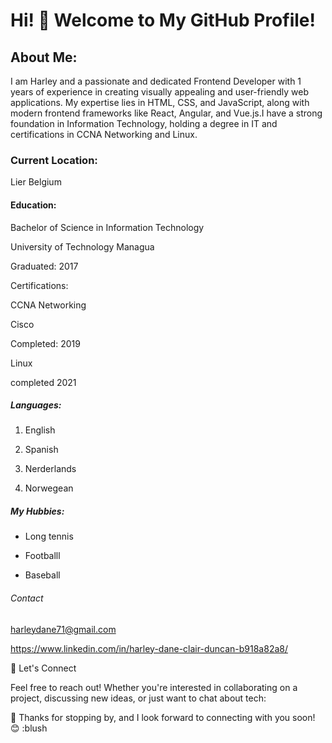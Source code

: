 # Hi! 👋 Welcome to My GitHub Profile!

## About Me:

I am Harley and a passionate and dedicated Frontend Developer with 1 years of
experience in creating visually appealing and user-friendly web applications. My
expertise lies in HTML, CSS, and JavaScript, along with modern frontend
frameworks like React, Angular, and Vue.js.I have a strong foundation in
Information Technology, holding a degree in IT and certifications in CCNA
Networking and Linux.

### Current Location:

Lier Belgium

#### Education:

Bachelor of Science in Information Technology

University of Technology Managua

Graduated: 2017

Certifications:

CCNA Networking

Cisco

Completed: 2019

Linux

completed 2021

##### Languages:

1. English

2. Spanish

3. Nerderlands

4. Norwegean

##### My Hubbies:

- Long tennis

- Footballl

- Baseball

###### Contact

 harleydane71@gmail.com 

 
 https://www.linkedin.com/in/harley-dane-clair-duncan-b918a82a8/


🤝 Let's Connect

 
 Feel free to reach out! Whether you're interested in collaborating on a project, discussing new ideas, or just want to chat about tech:

📧 
Thanks for stopping by, and I look forward to connecting with you soon!
😊 :blush
